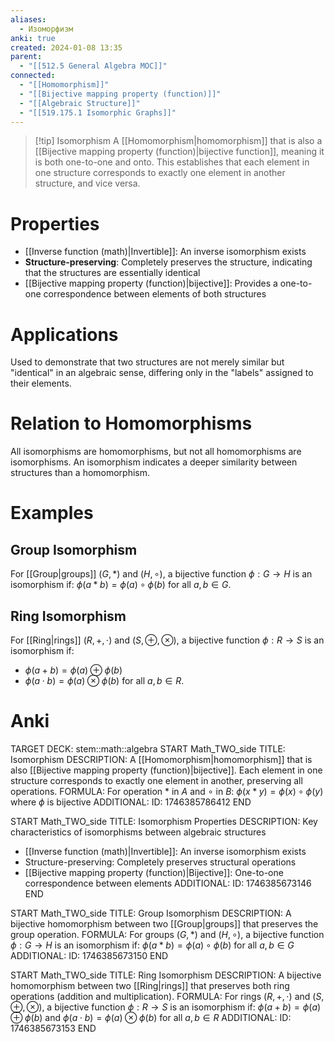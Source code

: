 ```yaml
---
aliases:
  - Изоморфизм
anki: true
created: 2024-01-08 13:35
parent:
  - "[[512.5 General Algebra MOC]]"
connected:
  - "[[Homomorphism]]"
  - "[[Bijective mapping property (function)]]"
  - "[[Algebraic Structure]]"
  - "[[519.175.1 Isomorphic Graphs]]"
---
```


> [!tip] Isomorphism
> A [[Homomorphism|homomorphism]] that is also a [[Bijective mapping property (function)|bijective function]], meaning it is both one-to-one and onto. This establishes that each element in one structure corresponds to exactly one element in another structure, and vice versa.

# Properties
- [[Inverse function (math)|Invertible]]: An inverse isomorphism exists
- **Structure-preserving**: Completely preserves the structure, indicating that the structures are essentially identical
- [[Bijective mapping property (function)|bijective]]: Provides a one-to-one correspondence between elements of both structures

# Applications
Used to demonstrate that two structures are not merely similar but "identical" in an algebraic sense, differing only in the "labels" assigned to their elements.

# Relation to Homomorphisms
All isomorphisms are homomorphisms, but not all homomorphisms are isomorphisms. An isomorphism indicates a deeper similarity between structures than a homomorphism.

# Examples
## Group Isomorphism
For [[Group|groups]] $(G, \ast)$ and $(H, \circ)$, a bijective function $\phi: G \to H$ is an isomorphism if:
$\phi(a \ast b) = \phi(a) \circ \phi(b)$ for all $a, b \in G$.

## Ring Isomorphism
For [[Ring|rings]] $(R, +, \cdot)$ and $(S, \oplus, \otimes)$, a bijective function $\phi: R \to S$ is an isomorphism if:
- $\phi(a + b) = \phi(a) \oplus \phi(b)$
- $\phi(a \cdot b) = \phi(a) \otimes \phi(b)$
for all $a, b \in R$.

# Anki
TARGET DECK: stem::math::algebra
START
Math_TWO_side
TITLE: Isomorphism
DESCRIPTION: A [[Homomorphism|homomorphism]] that is also [[Bijective mapping property (function)|bijective]]. Each element in one structure corresponds to exactly one element in another, preserving all operations.
FORMULA: For operation $\ast$ in $A$ and $\circ$ in $B$: $\phi(x \ast y) = \phi(x) \circ \phi(y)$ where $\phi$ is bijective
ADDITIONAL:
ID: 1746385786412
END

START
Math_TWO_side
TITLE: Isomorphism Properties
DESCRIPTION: Key characteristics of isomorphisms between algebraic structures
- [[Inverse function (math)|Invertible]]: An inverse isomorphism exists
- Structure-preserving: Completely preserves structural operations
- [[Bijective mapping property (function)|Bijective]]: One-to-one correspondence between elements
ADDITIONAL:
ID: 1746385673146
END


START
Math_TWO_side
TITLE: Group Isomorphism
DESCRIPTION: A bijective homomorphism between two [[Group|groups]] that preserves the group operation.
FORMULA: For groups $(G, \ast)$ and $(H, \circ)$, a bijective function $\phi: G \to H$ is an isomorphism if:
$\phi(a \ast b) = \phi(a) \circ \phi(b)$ for all $a, b \in G$
ADDITIONAL:
ID: 1746385673150
END

START
Math_TWO_side
TITLE: Ring Isomorphism
DESCRIPTION: A bijective homomorphism between two [[Ring|rings]] that preserves both ring operations (addition and multiplication).
FORMULA: For rings $(R, +, \cdot)$ and $(S, \oplus, \otimes)$, a bijective function $\phi: R \to S$ is an isomorphism if:
$\phi(a + b) = \phi(a) \oplus \phi(b)$ and
$\phi(a \cdot b) = \phi(a) \otimes \phi(b)$ for all $a, b \in R$
ADDITIONAL:
ID: 1746385673153
END






















